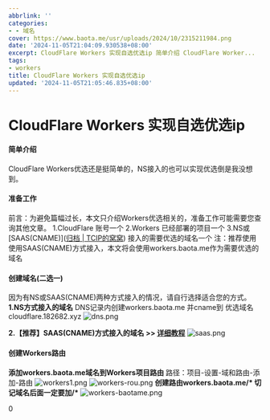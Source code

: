 ```yaml
---
abbrlink: ''
categories:
- - 域名
cover: https://www.baota.me/usr/uploads/2024/10/2315211984.png
date: '2024-11-05T21:04:09.930538+08:00'
excerpt: CloudFlare Workers 实现自选优选ip 简单介绍 CloudFlare Worker...
tags:
- workers
title: CloudFlare Workers 实现自选优选ip
updated: '2024-11-05T21:05:46.835+08:00'
---
```

# CloudFlare Workers 实现自选优选ip


#### 简单介绍

CloudFlare Workers优选还是挺简单的，NS接入的也可以实现优选倒是我没想到。

#### 准备工作

前言：为避免篇幅过长，本文只介绍Workers优选相关的，准备工作可能需要您查询其他文章。
1.CloudFlare 账号一个
2.Workers 已经部署的项目一个
3.NS或 [SAAS(CNAME)]([归档 | TCIP的窝窝](https://vercel.blog.tcip.top/2024/11/05/CloudFlare%20SAAS(cname)%20%E6%8E%A5%E5%85%A5%E7%BD%91%E7%AB%99%E5%9F%9F%E5%90%8D/)) 接入的需要优选的域名一个
注：推荐使用使用SAAS(CNAME)方式接入，本文将会使用workers.baota.me作为需要优选的域名

#### 创建域名(二选一)

因为有NS或SAAS(CNAME)两种方式接入的情况，请自行选择适合您的方式。
**1.NS方式接入的域名**
DNS记录内创建workers.baota.me 并cname到 优选域名cloudflare.182682.xyz
![dns.png](https://www.baota.me/usr/uploads/2024/10/250444570.png "dns.png")

**2.【推荐】SAAS(CNAME)方式接入的域名 >> [详细教程](https://www.baota.me/post-413.html)**
![saas.png](https://www.baota.me/usr/uploads/2024/10/2196547213.png "saas.png")

#### 创建Workers路由

**添加workers.baota.me域名到Workers项目路由**
路径：项目-设置-域和路由-添加-路由
![workers1.png](https://www.baota.me/usr/uploads/2024/10/2315211984.png "workers1.png")
![workers-rou.png](https://www.baota.me/usr/uploads/2024/10/3615702402.png "workers-rou.png")
**创建路由workers.baota.me/\* 切记域名后面一定要加/\***
![workers-baotame.png](https://www.baota.me/usr/uploads/2024/10/1274528574.png "workers-baotame.png")

0
